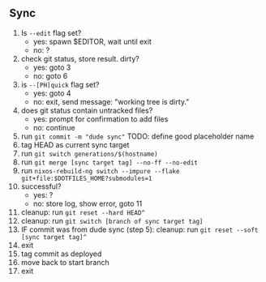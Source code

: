 ## Sync

1. Is `--edit` flag set?
    - yes: spawn $EDITOR, wait until exit
    - no: ?
2. check git status, store result. dirty?
    - yes: goto 3
    - no: goto 6
3. is `--[PH]quick` flag set?
    - yes: goto 4
    - no: exit, send message: "working tree is dirty."
4. does git status contain untracked files?
    - yes: prompt for confirmation to add files
    - no: continue
5. run `git commit -m "dude sync"` TODO: define good placeholder name
6. tag HEAD as current sync target
7. run `git switch generations/$(hostname)`
8. run `git merge [sync target tag] --no-ff --no-edit`
9. run `nixos-rebuild-ng switch --impure --flake git+file:$DOTFILES_HOME?submodules=1`
10. successful?
    - yes: ?
    - no: store log, show error, goto 11
11. cleanup: run `git reset --hard HEAD^`
12. cleanup: run `git switch [branch of sync target tag]`
13. IF commit was from dude sync (step 5): cleanup: run `git reset --soft [sync target tag]^`
14. exit
15. tag commit as deployed
16. move back to start branch
17. exit
